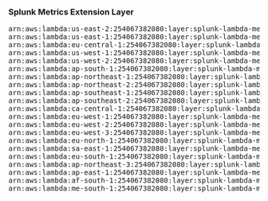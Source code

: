 <h3>Splunk Metrics Extension Layer</h3>

<pre>
arn:aws:lambda:us-east-2:254067382080:layer:splunk-lambda-metrics:263
arn:aws:lambda:us-east-1:254067382080:layer:splunk-lambda-metrics:18
arn:aws:lambda:eu-central-1:254067382080:layer:splunk-lambda-metrics:18
arn:aws:lambda:us-west-1:254067382080:layer:splunk-lambda-metrics:18
arn:aws:lambda:us-west-2:254067382080:layer:splunk-lambda-metrics:18
arn:aws:lambda:ap-south-1:254067382080:layer:splunk-lambda-metrics:18
arn:aws:lambda:ap-northeast-1:254067382080:layer:splunk-lambda-metrics:18
arn:aws:lambda:ap-northeast-2:254067382080:layer:splunk-lambda-metrics:18
arn:aws:lambda:ap-southeast-1:254067382080:layer:splunk-lambda-metrics:18
arn:aws:lambda:ap-southeast-2:254067382080:layer:splunk-lambda-metrics:18
arn:aws:lambda:ca-central-1:254067382080:layer:splunk-lambda-metrics:18
arn:aws:lambda:eu-west-1:254067382080:layer:splunk-lambda-metrics:18
arn:aws:lambda:eu-west-2:254067382080:layer:splunk-lambda-metrics:18
arn:aws:lambda:eu-west-3:254067382080:layer:splunk-lambda-metrics:18
arn:aws:lambda:eu-north-1:254067382080:layer:splunk-lambda-metrics:18
arn:aws:lambda:sa-east-1:254067382080:layer:splunk-lambda-metrics:18
arn:aws:lambda:eu-south-1:254067382080:layer:splunk-lambda-metrics:18
arn:aws:lambda:ap-northeast-3:254067382080:layer:splunk-lambda-metrics:18
arn:aws:lambda:ap-east-1:254067382080:layer:splunk-lambda-metrics:18
arn:aws:lambda:af-south-1:254067382080:layer:splunk-lambda-metrics:18
arn:aws:lambda:me-south-1:254067382080:layer:splunk-lambda-metrics:18
</pre>
